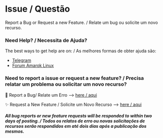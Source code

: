 # Issue / Questão
Report a Bug or Request a new Feature. / Relate um bug ou solicite um novo recurso.

### Need Help? / Necessita de Ajuda?
The best ways to get help are on: / As melhores formas de obter ajuda são:

* [Telegram](https://t.me/AmarokLinux)
* [Forum Amarok Linux](https://amaroklinux.forumeiros.com)

### Need to report a issue or request a new feature? / Precisa relatar um problema ou solicitar um novo recurso?

:bug: Report a Bug/ Relate um Erro --> [here / aqui](https://github.com/amaroklinux/issue/issues/new?assignees=&labels=bug&template=bug_report.yaml&title=[BUG]+%3Ctitle%3E)

:sparkles: Request a New Feature / Solicite um Novo Recurso --> [here / aqui](https://github.com/amaroklinux/issue/issues/new?assignees=&labels=feature)

##### All bug reports or new feature requests will be responded to within two days of posting. / Todos os relatos de erro ou novas solicitações de recursos serão respondidos em até dois dias após a publicação dos mesmos.
